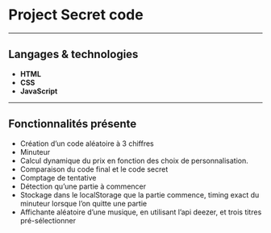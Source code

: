 # Project Secret code
---
## Langages & technologies

- **HTML**
- **CSS**
- **JavaScript**
---
## Fonctionnalités présente

- Création d’un code aléatoire à 3 chiffres
- Minuteur
- Calcul dynamique du prix en fonction des choix de personnalisation.
- Comparaison du code final et le code secret
- Comptage de tentative
- Détection qu’une partie à commencer
- Stockage dans le localStorage que la partie commence, timing exact du minuteur lorsque l’on quitte une partie
- Affichante aléatoire d’une musique, en utilisant l’api deezer, et trois titres pré-sélectionner

